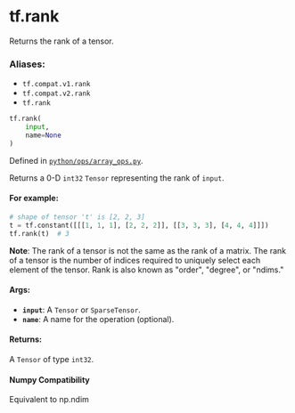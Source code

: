 <div itemscope itemtype="http://developers.google.com/ReferenceObject">
<meta itemprop="name" content="tf.rank" />
<meta itemprop="path" content="Stable" />
</div>

# tf.rank

Returns the rank of a tensor.

### Aliases:

* `tf.compat.v1.rank`
* `tf.compat.v2.rank`
* `tf.rank`

``` python
tf.rank(
    input,
    name=None
)
```



Defined in [`python/ops/array_ops.py`](/code/stable/tensorflow/python/ops/array_ops.py).

<!-- Placeholder for "Used in" -->

Returns a 0-D `int32` `Tensor` representing the rank of `input`.

#### For example:



```python
# shape of tensor 't' is [2, 2, 3]
t = tf.constant([[[1, 1, 1], [2, 2, 2]], [[3, 3, 3], [4, 4, 4]]])
tf.rank(t)  # 3
```

**Note**: The rank of a tensor is not the same as the rank of a matrix. The
rank of a tensor is the number of indices required to uniquely select each
element of the tensor. Rank is also known as "order", "degree", or "ndims."

#### Args:


* <b>`input`</b>: A `Tensor` or `SparseTensor`.
* <b>`name`</b>: A name for the operation (optional).


#### Returns:

A `Tensor` of type `int32`.




#### Numpy Compatibility
Equivalent to np.ndim

